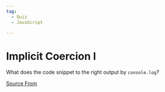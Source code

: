 ```yaml
---
tag:
  - Quiz
  - JavaScript

---
```

  
# Implicit Coercion I

What does the code snippet to the right output by `console.log`?


[Source From](https://bigfrontend.dev/quiz/Implicit-Conversion-1)

  